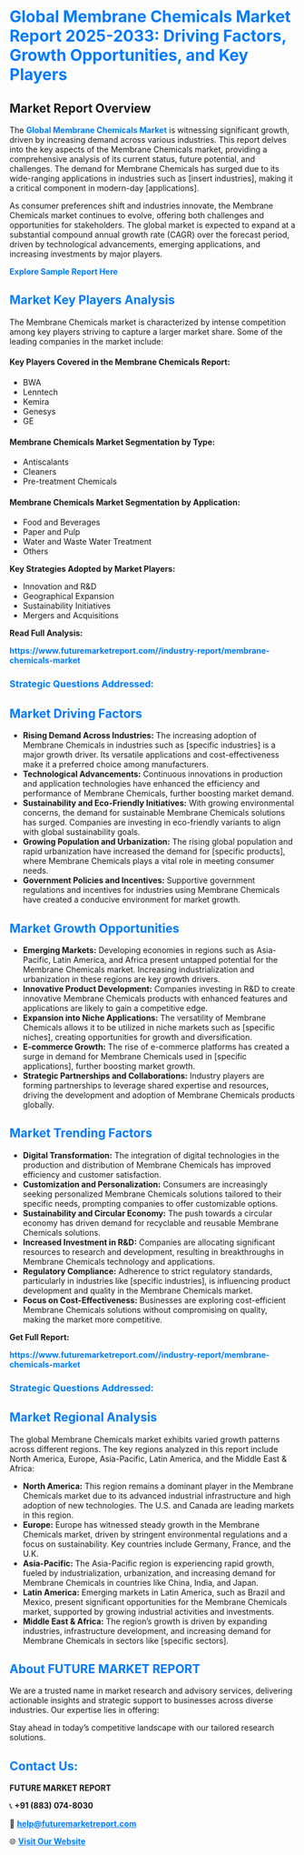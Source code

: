 <h1 style="color: #007BFF;">Global Membrane Chemicals Market Report 2025-2033: Driving Factors, Growth Opportunities, and Key Players</h1>

<section id="overview">
<h2>Market Report Overview</h2>
<p>The <a href="https://www.futuremarketreport.com//industry-report/membrane-chemicals-market" style="color: #007BFF; text-decoration: none;"><strong>Global Membrane Chemicals Market</strong></a> is witnessing significant growth, driven by increasing demand across various industries. This report delves into the key aspects of the Membrane Chemicals market, providing a comprehensive analysis of its current status, future potential, and challenges. The demand for Membrane Chemicals has surged due to its wide-ranging applications in industries such as [insert industries], making it a critical component in modern-day [applications].</p>
<p>As consumer preferences shift and industries innovate, the Membrane Chemicals market continues to evolve, offering both challenges and opportunities for stakeholders. The global market is expected to expand at a substantial compound annual growth rate (CAGR) over the forecast period, driven by technological advancements, emerging applications, and increasing investments by major players.</p>
</section>

<section id="overview">
<p><a href="https://www.futuremarketreport.com//request-sample/reportId=54465" style="color: #007BFF; text-decoration: none;"><strong>Explore Sample Report Here</strong></a></p>
</section>

<section id="key-players">
<h2 style="color: #007BFF;">Market Key Players Analysis</h2>
<p>The Membrane Chemicals market is characterized by intense competition among key players striving to capture a larger market share. Some of the leading companies in the market include:</p>
<h4>Key Players Covered in the Membrane Chemicals Report:</h4>
<ul><li>BWA</li><li>Lenntech</li><li>Kemira</li><li>Genesys</li><li>GE</li></ul>
<h4>Membrane Chemicals Market Segmentation by Type:</h4>
<ul><li>Antiscalants</li><li>Cleaners</li><li>Pre-treatment Chemicals</li></ul>

<h4>Membrane Chemicals Market Segmentation by Application:</h4>
<ul><li>Food and Beverages</li><li>Paper and Pulp</li><li>Water and Waste Water Treatment</li><li>Others</li></ul>
<p><strong>Key Strategies Adopted by Market Players:</strong></p>
<ul>
<li>Innovation and R&D</li>
<li>Geographical Expansion</li>
<li>Sustainability Initiatives</li>
<li>Mergers and Acquisitions</li>
</ul>
</section>

<section>
<p><strong>Read Full Analysis: </strong></p><a href="https://www.futuremarketreport.com//industry-report/membrane-chemicals-market" style="color: #007BFF; text-decoration: none;"><strong>https://www.futuremarketreport.com//industry-report/membrane-chemicals-market</strong></a>
<h3 style="color: #007BFF;">Strategic Questions Addressed:</h3>
</section>

<section id="driving-factors">
<h2 style="color: #007BFF;">Market Driving Factors</h2>
<ul>
<li><strong>Rising Demand Across Industries:</strong> The increasing adoption of Membrane Chemicals in industries such as [specific industries] is a major growth driver. Its versatile applications and cost-effectiveness make it a preferred choice among manufacturers.</li>
<li><strong>Technological Advancements:</strong> Continuous innovations in production and application technologies have enhanced the efficiency and performance of Membrane Chemicals, further boosting market demand.</li>
<li><strong>Sustainability and Eco-Friendly Initiatives:</strong> With growing environmental concerns, the demand for sustainable Membrane Chemicals solutions has surged. Companies are investing in eco-friendly variants to align with global sustainability goals.</li>
<li><strong>Growing Population and Urbanization:</strong> The rising global population and rapid urbanization have increased the demand for [specific products], where Membrane Chemicals plays a vital role in meeting consumer needs.</li>
<li><strong>Government Policies and Incentives:</strong> Supportive government regulations and incentives for industries using Membrane Chemicals have created a conducive environment for market growth.</li>
</ul>
</section>

<section id="growth-opportunities">
<h2 style="color: #007BFF;">Market Growth Opportunities</h2>
<ul>
<li><strong>Emerging Markets:</strong> Developing economies in regions such as Asia-Pacific, Latin America, and Africa present untapped potential for the Membrane Chemicals market. Increasing industrialization and urbanization in these regions are key growth drivers.</li>
<li><strong>Innovative Product Development:</strong> Companies investing in R&D to create innovative Membrane Chemicals products with enhanced features and applications are likely to gain a competitive edge.</li>
<li><strong>Expansion into Niche Applications:</strong> The versatility of Membrane Chemicals allows it to be utilized in niche markets such as [specific niches], creating opportunities for growth and diversification.</li>
<li><strong>E-commerce Growth:</strong> The rise of e-commerce platforms has created a surge in demand for Membrane Chemicals used in [specific applications], further boosting market growth.</li>
<li><strong>Strategic Partnerships and Collaborations:</strong> Industry players are forming partnerships to leverage shared expertise and resources, driving the development and adoption of Membrane Chemicals products globally.</li>
</ul>
</section>

<section id="trending-factors">
<h2 style="color: #007BFF;">Market Trending Factors</h2>
<ul>
<li><strong>Digital Transformation:</strong> The integration of digital technologies in the production and distribution of Membrane Chemicals has improved efficiency and customer satisfaction.</li>
<li><strong>Customization and Personalization:</strong> Consumers are increasingly seeking personalized Membrane Chemicals solutions tailored to their specific needs, prompting companies to offer customizable options.</li>
<li><strong>Sustainability and Circular Economy:</strong> The push towards a circular economy has driven demand for recyclable and reusable Membrane Chemicals solutions.</li>
<li><strong>Increased Investment in R&D:</strong> Companies are allocating significant resources to research and development, resulting in breakthroughs in Membrane Chemicals technology and applications.</li>
<li><strong>Regulatory Compliance:</strong> Adherence to strict regulatory standards, particularly in industries like [specific industries], is influencing product development and quality in the Membrane Chemicals market.</li>
<li><strong>Focus on Cost-Effectiveness:</strong> Businesses are exploring cost-efficient Membrane Chemicals solutions without compromising on quality, making the market more competitive.</li>
</ul>
</section>

<section>
<p><strong>Get Full Report: </strong></p><a href="https://www.futuremarketreport.com//industry-report/membrane-chemicals-market" style="color: #007BFF; text-decoration: none;"><strong>https://www.futuremarketreport.com//industry-report/membrane-chemicals-market</strong></a>
<h3 style="color: #007BFF;">Strategic Questions Addressed:</h3>
</section>


<section id="regional-analysis">
<h2 style="color: #007BFF;">Market Regional Analysis</h2>
<p>The global Membrane Chemicals market exhibits varied growth patterns across different regions. The key regions analyzed in this report include North America, Europe, Asia-Pacific, Latin America, and the Middle East & Africa:</p>
<ul>
<li><strong>North America:</strong> This region remains a dominant player in the Membrane Chemicals market due to its advanced industrial infrastructure and high adoption of new technologies. The U.S. and Canada are leading markets in this region.</li>
<li><strong>Europe:</strong> Europe has witnessed steady growth in the Membrane Chemicals market, driven by stringent environmental regulations and a focus on sustainability. Key countries include Germany, France, and the U.K.</li>
<li><strong>Asia-Pacific:</strong> The Asia-Pacific region is experiencing rapid growth, fueled by industrialization, urbanization, and increasing demand for Membrane Chemicals in countries like China, India, and Japan.</li>
<li><strong>Latin America:</strong> Emerging markets in Latin America, such as Brazil and Mexico, present significant opportunities for the Membrane Chemicals market, supported by growing industrial activities and investments.</li>
<li><strong>Middle East & Africa:</strong> The region’s growth is driven by expanding industries, infrastructure development, and increasing demand for Membrane Chemicals in sectors like [specific sectors].</li>
</ul>
</section>

<footer>
<h2 style="color: #007BFF;">About FUTURE MARKET REPORT</h2>
<p>We are a trusted name in market research and advisory services, delivering actionable insights and strategic support to businesses across diverse industries. Our expertise lies in offering:</p>

<p>Stay ahead in today’s competitive landscape with our tailored research solutions.</p>

<h2 style="color: #007BFF;">Contact Us:</h2>
<p><strong>FUTURE MARKET REPORT</strong></p>
<p>📞 <strong>+91 (883) 074-8030</strong></p>
<p>📧 <strong><a href="mailto:help@futuremarketreport.com" style="color: #007BFF;">help@futuremarketreport.com</a></strong></p>
<p>🌐 <strong><a href="https://www.futuremarketreport.com/" style="color: #007BFF;">Visit Our Website</a></strong></p>
</footer>